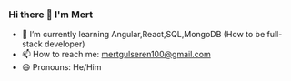 ### Hi there 👋 I'm Mert 

- 🌱 I’m currently learning Angular,React,SQL,MongoDB (How to be full-stack developer)
- 📫 How to reach me: mertgulseren100@gmail.com
- 😄 Pronouns: He/Him


